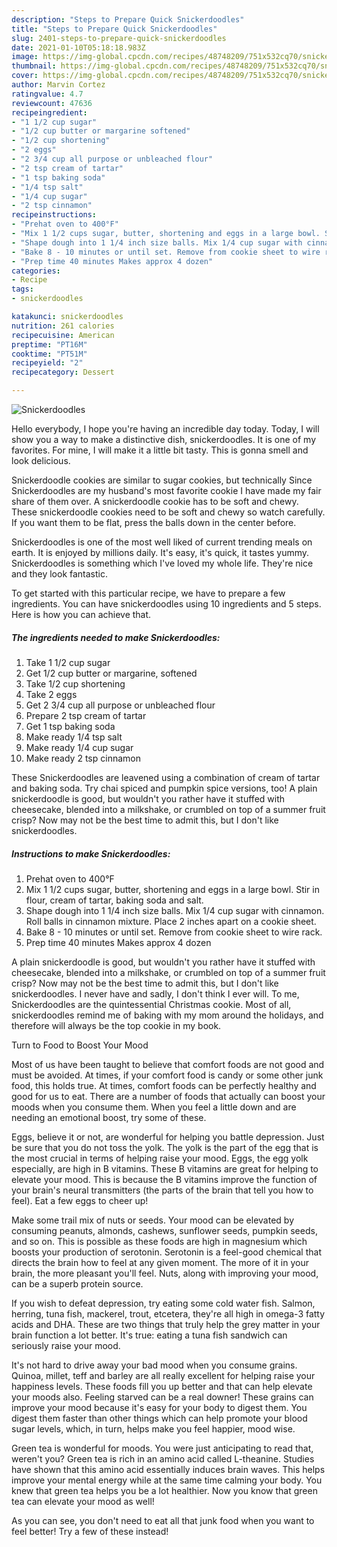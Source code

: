 ```yaml
---
description: "Steps to Prepare Quick Snickerdoodles"
title: "Steps to Prepare Quick Snickerdoodles"
slug: 2401-steps-to-prepare-quick-snickerdoodles
date: 2021-01-10T05:18:18.983Z
image: https://img-global.cpcdn.com/recipes/48748209/751x532cq70/snickerdoodles-recipe-main-photo.jpg
thumbnail: https://img-global.cpcdn.com/recipes/48748209/751x532cq70/snickerdoodles-recipe-main-photo.jpg
cover: https://img-global.cpcdn.com/recipes/48748209/751x532cq70/snickerdoodles-recipe-main-photo.jpg
author: Marvin Cortez
ratingvalue: 4.7
reviewcount: 47636
recipeingredient:
- "1 1/2 cup sugar"
- "1/2 cup butter or margarine softened"
- "1/2 cup shortening"
- "2 eggs"
- "2 3/4 cup all purpose or unbleached flour"
- "2 tsp cream of tartar"
- "1 tsp baking soda"
- "1/4 tsp salt"
- "1/4 cup sugar"
- "2 tsp cinnamon"
recipeinstructions:
- "Prehat oven to 400°F"
- "Mix 1 1/2 cups sugar, butter, shortening and eggs in a large bowl. Stir in flour, cream of tartar, baking soda and salt."
- "Shape dough into 1 1/4 inch size balls. Mix 1/4 cup sugar with cinnamon. Roll balls in cinnamon mixture. Place 2 inches apart on a cookie sheet."
- "Bake 8 - 10 minutes or until set. Remove from cookie sheet to wire rack."
- "Prep time 40 minutes Makes approx 4 dozen"
categories:
- Recipe
tags:
- snickerdoodles

katakunci: snickerdoodles 
nutrition: 261 calories
recipecuisine: American
preptime: "PT16M"
cooktime: "PT51M"
recipeyield: "2"
recipecategory: Dessert

---
```



![Snickerdoodles](https://img-global.cpcdn.com/recipes/48748209/751x532cq70/snickerdoodles-recipe-main-photo.jpg)

Hello everybody, I hope you're having an incredible day today. Today, I will show you a way to make a distinctive dish, snickerdoodles. It is one of my favorites. For mine, I will make it a little bit tasty. This is gonna smell and look delicious.

Snickerdoodle cookies are similar to sugar cookies, but technically Since Snickerdoodles are my husband&#39;s most favorite cookie I have made my fair share of them over. A snickerdoodle cookie has to be soft and chewy. These snickerdoodle cookies need to be soft and chewy so watch carefully. If you want them to be flat, press the balls down in the center before.

Snickerdoodles is one of the most well liked of current trending meals on earth. It is enjoyed by millions daily. It's easy, it's quick, it tastes yummy. Snickerdoodles is something which I've loved my whole life. They're nice and they look fantastic.


To get started with this particular recipe, we have to prepare a few ingredients. You can have snickerdoodles using 10 ingredients and 5 steps. Here is how you can achieve that.

<!--inarticleads1-->

##### The ingredients needed to make Snickerdoodles:

1. Take 1 1/2 cup sugar
1. Get 1/2 cup butter or margarine, softened
1. Take 1/2 cup shortening
1. Take 2 eggs
1. Get 2 3/4 cup all purpose or unbleached flour
1. Prepare 2 tsp cream of tartar
1. Get 1 tsp baking soda
1. Make ready 1/4 tsp salt
1. Make ready 1/4 cup sugar
1. Make ready 2 tsp cinnamon


These Snickerdoodles are leavened using a combination of cream of tartar and baking soda. Try chai spiced and pumpkin spice versions, too! A plain snickerdoodle is good, but wouldn&#39;t you rather have it stuffed with cheesecake, blended into a milkshake, or crumbled on top of a summer fruit crisp? Now may not be the best time to admit this, but I don&#39;t like snickerdoodles. 

<!--inarticleads2-->

##### Instructions to make Snickerdoodles:

1. Prehat oven to 400°F
1. Mix 1 1/2 cups sugar, butter, shortening and eggs in a large bowl. Stir in flour, cream of tartar, baking soda and salt.
1. Shape dough into 1 1/4 inch size balls. Mix 1/4 cup sugar with cinnamon. Roll balls in cinnamon mixture. Place 2 inches apart on a cookie sheet.
1. Bake 8 - 10 minutes or until set. Remove from cookie sheet to wire rack.
1. Prep time 40 minutes Makes approx 4 dozen


A plain snickerdoodle is good, but wouldn&#39;t you rather have it stuffed with cheesecake, blended into a milkshake, or crumbled on top of a summer fruit crisp? Now may not be the best time to admit this, but I don&#39;t like snickerdoodles. I never have and sadly, I don&#39;t think I ever will. To me, Snickerdoodles are the quintessential Christmas cookie. Most of all, snickerdoodles remind me of baking with my mom around the holidays, and therefore will always be the top cookie in my book. 

Turn to Food to Boost Your Mood


Most of us have been taught to believe that comfort foods are not good and must be avoided. At times, if your comfort food is candy or some other junk food, this holds true. At times, comfort foods can be perfectly healthy and good for us to eat. There are a number of foods that actually can boost your moods when you consume them. When you feel a little down and are needing an emotional boost, try some of these.

Eggs, believe it or not, are wonderful for helping you battle depression. Just be sure that you do not toss the yolk. The yolk is the part of the egg that is the most crucial in terms of helping raise your mood. Eggs, the egg yolk especially, are high in B vitamins. These B vitamins are great for helping to elevate your mood. This is because the B vitamins improve the function of your brain's neural transmitters (the parts of the brain that tell you how to feel). Eat a few eggs to cheer up!

Make some trail mix of nuts or seeds. Your mood can be elevated by consuming peanuts, almonds, cashews, sunflower seeds, pumpkin seeds, and so on. This is possible as these foods are high in magnesium which boosts your production of serotonin. Serotonin is a feel-good chemical that directs the brain how to feel at any given moment. The more of it in your brain, the more pleasant you'll feel. Nuts, along with improving your mood, can be a superb protein source.

If you wish to defeat depression, try eating some cold water fish. Salmon, herring, tuna fish, mackerel, trout, etcetera, they're all high in omega-3 fatty acids and DHA. These are two things that truly help the grey matter in your brain function a lot better. It's true: eating a tuna fish sandwich can seriously raise your mood. 

It's not hard to drive away your bad mood when you consume grains. Quinoa, millet, teff and barley are all really excellent for helping raise your happiness levels. These foods fill you up better and that can help elevate your moods also. Feeling starved can be a real downer! These grains can improve your mood because it's easy for your body to digest them. You digest them faster than other things which can help promote your blood sugar levels, which, in turn, helps make you feel happier, mood wise.

Green tea is wonderful for moods. You were just anticipating to read that, weren't you? Green tea is rich in an amino acid called L-theanine. Studies have shown that this amino acid essentially induces brain waves. This helps improve your mental energy while at the same time calming your body. You knew that green tea helps you be a lot healthier. Now you know that green tea can elevate your mood as well!

As you can see, you don't need to eat all that junk food when you want to feel better! Try a few of these instead!


